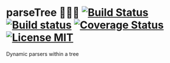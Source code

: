 # parseTree 🌲🌳🌴 [![Build Status](https://travis-ci.org/saschagrunert/parsetree.svg)](https://travis-ci.org/saschagrunert/parsetree) [![Build status](https://ci.appveyor.com/api/projects/status/i8wd5t9rmtokjrmi?svg=true)](https://ci.appveyor.com/project/saschagrunert/parsetree) [![Coverage Status](https://coveralls.io/repos/github/saschagrunert/parsetree/badge.svg?branch=master)](https://coveralls.io/github/saschagrunert/parsetree?branch=master) [![License MIT](https://img.shields.io/badge/license-MIT-blue.svg)](https://github.com/saschagrunert/parsetree/blob/master/LICENSE)
Dynamic parsers within a tree
